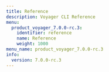 ```yaml
---
title: Reference
description: Voyager CLI Reference
menu:
  product_voyager_7.0.0-rc.3:
    identifier: reference
    name: Reference
    weight: 1000
menu_name: product_voyager_7.0.0-rc.3
info:
  version: 7.0.0-rc.3
---
```


